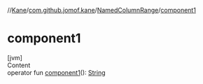 //[Kane](../../index.md)/[com.github.jomof.kane](../index.md)/[NamedColumnRange](index.md)/[component1](component1.md)



# component1  
[jvm]  
Content  
operator fun [component1](component1.md)(): [String](https://kotlinlang.org/api/latest/jvm/stdlib/kotlin/-string/index.html)  



